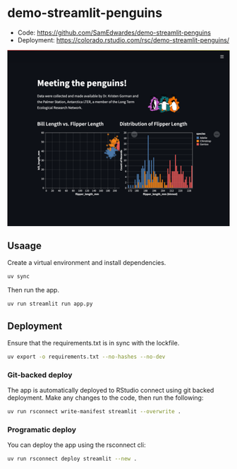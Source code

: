 # demo-streamlit-penguins

- Code: <https://github.com/SamEdwardes/demo-streamlit-penguins>
- Deployment: <https://colorado.rstudio.com/rsc/demo-streamlit-penguins/>

![screenshot](imgs/app-screenshot.png)

## Usaage

Create a virtual environment and install dependencies.

```bash
uv sync
```

Then run the app.

```bash
uv run streamlit run app.py
```

## Deployment

Ensure that  the requirements.txt is in sync with the lockfile.

```bash
uv export -o requirements.txt --no-hashes --no-dev
```

### Git-backed deploy

The app is automatically deployed to RStudio connect using git backed deployment. Make any changes to the code, then run the following:

```bash
uv run rsconnect write-manifest streamlit --overwrite .
```

### Programatic deploy

You can deploy the app using the rsconnect cli:

```bash
uv run rsconnect deploy streamlit --new .
```
